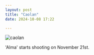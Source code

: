 ```yaml
---
layout: post
title: "Caolan"
date: 2024-10-08 17:22

---
```

![caolan](/images/fragments/caolan.jpg)

'Alma' starts shooting on November 21st.
